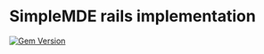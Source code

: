 # SimpleMDE rails implementation

[![Gem Version](https://badge.fury.io/rb/rails-simplemde.svg)](https://badge.fury.io/rb/rails-simplemde)